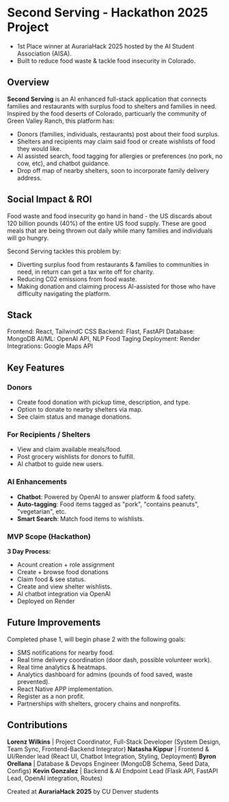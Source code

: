 # Second Serving - Hackathon 2025 Project
- 1st Place winner at AurariaHack 2025 hosted by the AI Student Association (AISA).
- Built to reduce food waste & tackle food insecurity in Colorado.

## Overview
**Second Serving** is an AI enhanced full-stack application that connects families and restaurants with surplus food to shelters and families in need. Inspired by the food deserts of Colorado, particuarly the community of Green Valley Ranch, this platform has:
- Donors (families, individuals, restaurants) post about their food surplus.
- Shelters and recipients may claim said food or create wishlists of food they would like.
- AI assisted search, food tagging for allergies or preferences (no pork, no cow, etc), and chatbot guidance.
- Drop off map of nearby shelters, soon to incorporate family delivery address.

## Social Impact & ROI

Food waste and food insecurity go hand in hand - the US discards about 120 billion pounds (40%) of the entire US food supply. These are good meals that are being thrown out daily while many families and individuals will go hungry.

Second Serving tackles this problem by:
- Diverting surplus food from restaurants & families to communities in need, in return can get a tax write off for charity.
- Reducing C02 emissions from food waste.
- Making donation and claiming process AI-assisted for those who have difficulty navigating the platform.

## Stack
Frontend: React, TailwindC CSS
Backend: Flast, FastAPI
Database: MongoDB
AI/ML: OpenAI API, NLP Food Taging
Deployment: Render
Integrations: Google Maps API

## Key Features

### Donors
- Create food donation with pickup time, description, and type.
- Option to donate to nearby shelters via map.
- See claim status and manage donations.

### For Recipients / Shelters
- View and claim available meals/food.
- Post grocery wishlists for donors to fulfill.
- AI chatbot to guide new users.

### AI Enhancements
- **Chatbot**: Powered by OpenAI to answer platform & food safety.
- **Auto-tagging**: Food items tagged as "pork", "contains peanuts", "vegetarian", etc.
- **Smart Search**: Match food items to wishlists.

### MVP Scope (Hackathon)
**3 Day Process:**
- Acount creation + role assignment
- Create + browse food donations
- Claim food & see status.
- Create and view shelter wishlists.
- AI chatbot integration via OpenAI
- Deployed on Render

## Future Improvements
Completed phase 1, will begin phase 2 with the following goals:
- SMS notifications for nearby food.
- Real time delivery coordination (door dash, possible volunteer work).
- Real time analytics & heatmaps.
- Analytics dashboard for admins (pounds of food saved, waste prevented).
- React Native APP implementation.
- Register as a non profit.
- Partnerships with shelters, grocery chains and nonprofits.

## Contributions
**Lorenz Wilkins** | Project Coordinator, Full-Stack Developer (System Design, Team Sync, Frontend-Backend Integrator)
**Natasha Kippur** | Frontend & UI/Render lead (React UI, Chatbot Integration, Styling, Deployment)
**Byron Orellana** | Database & Devops Engineer (MongoDB Schema, Seed Data, Configs)
**Kevin Gonzalez** | Backend & AI Endpoint Lead (Flask API, FastAPI Lead, OpenAI integration, Routes)

Created at **AurariaHack 2025** by CU Denver students 
